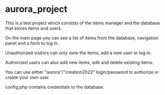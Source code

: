 # aurora_project

This is a test project which consists of the items manager and the database that stores items and users.

On the main page you can see a list of items from the database, navigation panel and a form to log in. 

Unauthorized visitors can only view the items, add a new user or log in.

Authorized users can also add new items, edit and delete existing items.

You can use either "aurora"/"creation2022" login/password to authorize or create your own user.

config.php contains credentials to the database.
